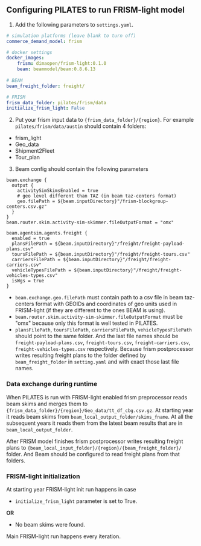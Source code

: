 ## Configuring PILATES to run FRISM-light model

1. Add the following parameters to `settings.yaml`.
```yaml
# simulation platforms (leave blank to turn off)
commerce_demand_model: frism

# docker settings
docker_images:
    frism: dimaopen/frism-light:0.1.0
    beam: beammodel/beam:0.8.6.13
    
# BEAM
beam_freight_folder: freight/

# FRISM
frism_data_folder: pilates/frism/data
initialize_frism_light: False
```
2. Put your frism input data to `{frism_data_folder}/{region}`. For example `pilates/frism/data/austin` should contain
4 folders:
- frism_light
- Geo_data
- Shipment2Fleet
- Tour_plan
3. Beam config should contain the following parameters
```hocon
beam.exchange {
  output {
    activitySimSkimsEnabled = true
    # geo level different than TAZ (in beam taz-centers format)
    geo.filePath = ${beam.inputDirectory}"/frism-blockgroup-centers.csv.gz"
  }
}
beam.router.skim.activity-sim-skimmer.fileOutputFormat = "omx"

beam.agentsim.agents.freight {
  enabled = true
  plansFilePath = ${beam.inputDirectory}"/freight/freight-payload-plans.csv"
  toursFilePath = ${beam.inputDirectory}"/freight/freight-tours.csv"
  carriersFilePath = ${beam.inputDirectory}"/freight/freight-carriers.csv"
  vehicleTypesFilePath = ${beam.inputDirectory}"/freight/freight-vehicles-types.csv"
  isWgs = true
}
```

- `beam.exchange.geo.filePath` must contain path to a csv file in beam taz-centers format with GEOIDs and coordinates of
geo units used in FRISM-light (if they are different to the ones BEAM is using).
- `beam.router.skim.activity-sim-skimmer.fileOutputFormat` must be "omx" because only this format is well tested in
PILATES.
- `plansFilePath`, `toursFilePath`, `carriersFilePath`, `vehicleTypesFilePath` should point to the same folder. And the
last file names should be `freight-payload-plans.csv`, `freight-tours.csv`, `freight-carriers.csv`, 
`freight-vehicles-types.csv` respectively. Because frism postprocessor writes resulting freight plans to the folder
defined by `beam_freight_folder` in `setting.yaml` and with exact those last file names.

### Data exchange during runtime
When PILATES is run with FRISM-light enabled frism preprocessor reads beam skims and merges them to
`{frism_data_folder}/{region}/Geo_data/tt_df_cbg.csv.gz`. At starting year it reads beam skims from
`beam_local_output_folder/skims_fname`. At all the subsequent years it reads them from the latest beam results that are
in `beam_local_output_folder`.

After FRISM model finishes frism postprocessor writes resulting freight plans to
`{beam_local_input_folder}/{region}/{beam_freight_folder}/` folder. And Beam should be configured to read freight plans
from that folders.

### FRISM-light initialization
At starting year FRISM-light init run happens in case
- `initialize_frism_light` parameter is set to True.

**OR**
- No beam skims were found.

Main FRISM-light run happens every iteration.